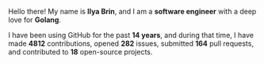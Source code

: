 Hello there! My name is **Ilya Brin**, and I am a **software engineer** with a deep love for **Golang**.

I have been using GitHub for the past **14 years**, and during that time, I have made **4812** contributions, opened **282** issues, submitted **164** pull requests, and contributed to **18** open-source projects.
